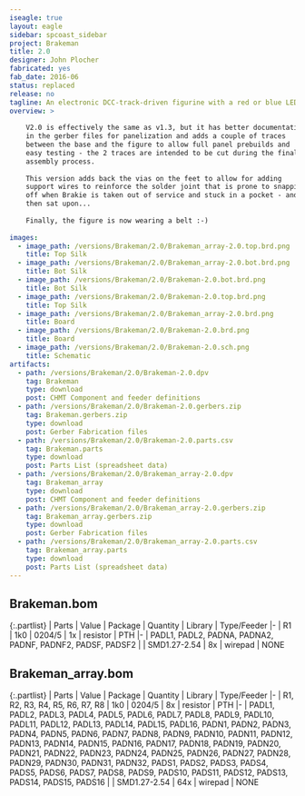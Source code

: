 ```yaml
---
iseagle: true
layout: eagle
sidebar: spcoast_sidebar
project: Brakeman
title: 2.0
designer: John Plocher
fabricated: yes
fab_date: 2016-06
status: replaced
release: no
tagline: An electronic DCC-track-driven figurine with a red or blue LED
overview: >
    
    V2.0 is effectively the same as v1.3, but it has better documentation
    in the gerber files for panelization and adds a couple of traces
    between the base and the figure to allow full panel prebuilds and
    easy testing - the 2 traces are intended to be cut during the final
    assembly process.
    
    This version adds back the vias on the feet to allow for adding
    support wires to reinforce the solder joint that is prone to snapping
    off when Brakie is taken out of service and stuck in a pocket - and
    then sat upon...
    
    Finally, the figure is now wearing a belt :-)
    
images:
  - image_path: /versions/Brakeman/2.0/Brakeman_array-2.0.top.brd.png
    title: Top Silk
  - image_path: /versions/Brakeman/2.0/Brakeman_array-2.0.bot.brd.png
    title: Bot Silk
  - image_path: /versions/Brakeman/2.0/Brakeman-2.0.bot.brd.png
    title: Bot Silk
  - image_path: /versions/Brakeman/2.0/Brakeman-2.0.top.brd.png
    title: Top Silk
  - image_path: /versions/Brakeman/2.0/Brakeman_array-2.0.brd.png
    title: Board
  - image_path: /versions/Brakeman/2.0/Brakeman-2.0.brd.png
    title: Board
  - image_path: /versions/Brakeman/2.0/Brakeman-2.0.sch.png
    title: Schematic
artifacts:
  - path: /versions/Brakeman/2.0/Brakeman-2.0.dpv
    tag: Brakeman
    type: download
    post: CHMT Component and feeder definitions
  - path: /versions/Brakeman/2.0/Brakeman-2.0.gerbers.zip
    tag: Brakeman.gerbers.zip
    type: download
    post: Gerber Fabrication files
  - path: /versions/Brakeman/2.0/Brakeman-2.0.parts.csv
    tag: Brakeman.parts
    type: download
    post: Parts List (spreadsheet data)
  - path: /versions/Brakeman/2.0/Brakeman_array-2.0.dpv
    tag: Brakeman_array
    type: download
    post: CHMT Component and feeder definitions
  - path: /versions/Brakeman/2.0/Brakeman_array-2.0.gerbers.zip
    tag: Brakeman_array.gerbers.zip
    type: download
    post: Gerber Fabrication files
  - path: /versions/Brakeman/2.0/Brakeman_array-2.0.parts.csv
    tag: Brakeman_array.parts
    type: download
    post: Parts List (spreadsheet data)
---
```


## Brakeman.bom

{:.partlist}
| Parts | Value | Package | Quantity | Library | Type/Feeder
|-
| R1 | 1k0 | 0204/5 | 1x | resistor | PTH
|-
| PADL1, PADL2, PADNA, PADNA2, PADNF, PADNF2, PADSF, PADSF2 |  | SMD1.27-2.54 | 8x | wirepad | NONE

## Brakeman_array.bom

{:.partlist}
| Parts | Value | Package | Quantity | Library | Type/Feeder
|-
| R1, R2, R3, R4, R5, R6, R7, R8 | 1k0 | 0204/5 | 8x | resistor | PTH
|-
| PADL1, PADL2, PADL3, PADL4, PADL5, PADL6, PADL7, PADL8, PADL9, PADL10, PADL11, PADL12, PADL13, PADL14, PADL15, PADL16, PADN1, PADN2, PADN3, PADN4, PADN5, PADN6, PADN7, PADN8, PADN9, PADN10, PADN11, PADN12, PADN13, PADN14, PADN15, PADN16, PADN17, PADN18, PADN19, PADN20, PADN21, PADN22, PADN23, PADN24, PADN25, PADN26, PADN27, PADN28, PADN29, PADN30, PADN31, PADN32, PADS1, PADS2, PADS3, PADS4, PADS5, PADS6, PADS7, PADS8, PADS9, PADS10, PADS11, PADS12, PADS13, PADS14, PADS15, PADS16 |  | SMD1.27-2.54 | 64x | wirepad | NONE
